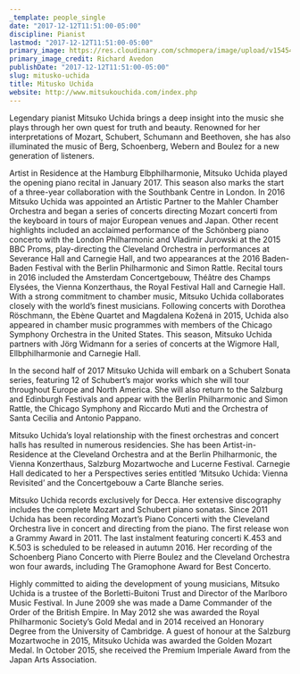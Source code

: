 ```yaml
---
_template: people_single
date: "2017-12-12T11:51:00-05:00"
discipline: Pianist
lastmod: "2017-12-12T11:51:00-05:00"
primary_image: https://res.cloudinary.com/schmopera/image/upload/v1545409169/media/webhook-uploads/1513097315560/uchida_1_credit_richard_avedon1.jpg.jpg
primary_image_credit: Richard Avedon
publishDate: "2017-12-12T11:51:00-05:00"
slug: mitusko-uchida
title: Mitusko Uchida
website: http://www.mitsukouchida.com/index.php
---
```


Legendary pianist Mitsuko Uchida brings a deep insight into the music she plays through her own quest for truth and beauty. Renowned for her interpretations of Mozart, Schubert, Schumann and Beethoven, she has also illuminated the music of Berg, Schoenberg, Webern and Boulez for a new generation of listeners.

Artist in Residence at the Hamburg Elbphilharmonie, Mitsuko Uchida played the opening piano recital in January 2017. This season also marks the start of a three-year collaboration with the Southbank Centre in London. In 2016 Mitsuko Uchida was appointed an Artistic Partner to the Mahler Chamber Orchestra and began a series of concerts directing Mozart concerti from the keyboard in tours of major European venues and Japan. Other recent highlights included an acclaimed performance of the Schönberg piano concerto with the London Philharmonic and Vladimir Jurowski at the 2015 BBC Proms, play-directing the Cleveland Orchestra in performances at Severance Hall and Carnegie Hall, and two appearances at the 2016 Baden-Baden Festival with the Berlin Philharmonic and Simon Rattle. Recital tours in 2016 included the Amsterdam Concertgebouw, Théâtre des Champs Elysées, the Vienna Konzerthaus, the Royal Festival Hall and Carnegie Hall. With a strong commitment to chamber music, Mitsuko Uchida collaborates closely with the world’s finest musicians. Following concerts with Dorothea Röschmann, the Ebène Quartet and Magdalena Kožená in 2015, Uchida also appeared in chamber music programmes with members of the Chicago Symphony Orchestra in the United States. This season, Mitsuko Uchida partners with Jörg Widmann for a series of concerts at the Wigmore Hall, Ellbphilharmonie and Carnegie Hall.

In the second half of 2017 Mitsuko Uchida will embark on a Schubert Sonata series, featuring 12 of Schubert’s major works which she will tour throughout Europe and North America. She will also return to the Salzburg and Edinburgh Festivals and appear with the Berlin Philharmonic and Simon Rattle, the Chicago Symphony and Riccardo Muti and the Orchestra of Santa Cecilia and Antonio Pappano.

Mitsuko Uchida’s loyal relationship with the finest orchestras and concert halls has resulted in numerous residencies. She has been Artist-in-Residence at the Cleveland Orchestra and at the Berlin Philharmonic, the Vienna Konzerthaus, Salzburg Mozartwoche and Lucerne Festival. Carnegie Hall dedicated to her a Perspectives series entitled ‘Mitsuko Uchida: Vienna Revisited’ and the Concertgebouw a Carte Blanche series.

Mitsuko Uchida records exclusively for Decca. Her extensive discography includes the complete Mozart and Schubert piano sonatas. Since 2011 Uchida has been recording Mozart’s Piano Concerti with the Cleveland Orchestra live in concert and directing from the piano. The first release won a Grammy Award in 2011. The last instalment featuring concerti K.453 and K.503 is scheduled to be released in autumn 2016. Her recording of the Schoenberg Piano Concerto with Pierre Boulez and the Cleveland Orchestra won four awards, including The Gramophone Award for Best Concerto.

Highly committed to aiding the development of young musicians, Mitsuko Uchida is a trustee of the Borletti-Buitoni Trust and Director of the Marlboro Music Festival. In June 2009 she was made a Dame Commander of the Order of the British Empire. In May 2012 she was awarded the Royal Philharmonic Society’s Gold Medal and in 2014 received an Honorary Degree from the University of Cambridge. A guest of honour at the Salzburg Mozartwoche in 2015, Mitsuko Uchida was awarded the Golden Mozart Medal. In October 2015, she received the Premium Imperiale Award from the Japan Arts Association.
